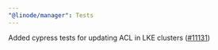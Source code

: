 ```yaml
---
"@linode/manager": Tests
---
```


Added cypress tests for updating ACL in LKE clusters ([#11131](https://github.com/linode/manager/pull/11131))
